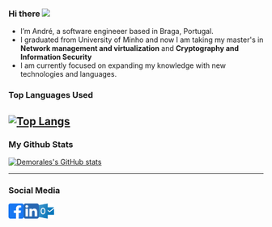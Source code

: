 ### Hi there <img src="https://github.com/Demorales1998/Demorales1998/blob/main/hand_wave.gif" width="30px">

- I’m André, a software engineeer based in Braga, Portugal.
- I graduated from University of Minho and now I am taking my master's in **Network management and virtualization** and **Cryptography and Information Security**
- I am currently focused on expanding my knowledge with new technologies and languages.

### Top Languages Used
[![Top Langs](https://github-readme-stats.vercel.app/api/top-langs/?username=Demorales1998&layout=compact&theme=radical&langs_count=8)](https://github.com/Demorales1998/)
----------------------------------------

### My Github Stats
[![Demorales's GitHub stats](https://github-readme-stats.vercel.app/api?username=Demorales1998&show_icons=true&theme=radical)](https://github.com/Demorales1998/)

----------------------------------------

### Social Media

<a target="_blank" href="https://www.facebook.com/andre.morais1998">
  <img align="left" alt="Facebook" width="30px" src="https://github.com/Zayts3v/Zayts3v/blob/main/Faceboook.svg" />
</a>
<a target="_blank" href="https://www.linkedin.com/in/andremorais1998/">
  <img align="left" alt="LinkedIN" width="30px" src="https://github.com/Zayts3v/Zayts3v/blob/main/LinkedIN.svg" />
</a>
<a target="_blank" href="mailto:andre_morais98@hotmail.com">
  <img align="left" alt="Mail" width="30px" src="https://github.com/Zayts3v/Zayts3v/blob/main/Outlook.svg" />
</a>

